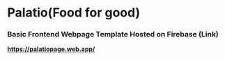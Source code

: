 # Palatio(Food for good)
### Basic Frontend Webpage Template Hosted on Firebase (Link)
**https://palatiopage.web.app/**
